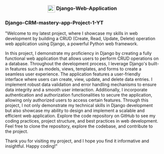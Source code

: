 <h3 align="center">
  <img src="https://github.com/VarunBhandari16/Building-a-CRUD-Web-Application-with-Django" width="24px" height="24px" style="vertical-align: middle;"> 
  <b>Django-Web-Application</b>
</h3>

<h3 align="left">Django-CRM-mastery-app-Project-1-YT</h3>

"Welcome to my latest project, where I showcase my skills in web development by building a CRUD (Create, Read, Update, Delete) operation web application using Django, a powerful Python web framework.

In this project, I demonstrate my proficiency in Django by creating a fully functional web application that allows users to perform CRUD operations on a database. Throughout the development process, I leverage Django's built-in features such as models, views, templates, and forms to create a seamless user experience. 
The application features a user-friendly interface where users can create, view, update, and delete data entries. I implement robust data validation and error handling mechanisms to ensure data integrity and a smooth user interaction. Additionally, I incorporate authentication and authorization functionalities to secure the application, allowing only authorized users to access certain features. Through this project, I not only demonstrate my technical skills in Django development but also showcase my ability to design and implement a scalable and efficient web application. Explore the code repository on GitHub to see my coding practices, project structure, and best practices in web development. Feel free to clone the repository, explore the codebase, and contribute to the project.

Thank you for visiting my project, and I hope you find it informative and insightful. Happy coding!"
